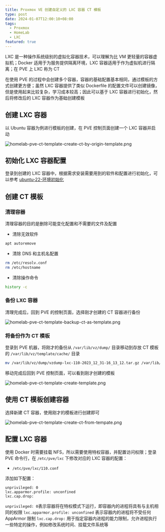 ```yaml
---
title: Proxmox VE 创建自定义的 LXC 容器 CT 模板
type: post
date: 2024-01-07T12:00:10+08:00
tags:
  - Proxmox
  - HomeLab
  - LXC
featured: true
---
```


LXC 是一种操作系统级别的虚拟化容器技术，可以理解为比 VM 更轻量的容器虚拟机；Docker 适用于为服务提供隔离环境，LXC 容器适用于作为虚拟机进行隔离；在 PVE 上 LXC 称为 CT

在使用 PVE 的过程中会创建多个容器，容器的基础配置基本相同，通过模板的方式创建更方便；虽然 LXC 容器提供了类似 Dockerfile 的配置文件可以创建镜像，但是使用起来比较复杂，学习成本较高；因此可以基于 LXC 容器进行初始化，然后将修改后的 LXC 容器作为基础创建模板

## 创建 LXC 容器

以 Ubuntu 容器为例进行模板的创建，在 PVE 控制页面创建一个 LXC 容器并启动

![homelab-pve-ct-template-create-ct-by-origin-template.png](https://img.hellowood.dev/picture/homelab-pve-ct-template-create-ct-by-origin-template.png)

## 初始化 LXC 容器配置

登录到创建的 LXC 容器中，根据需求安装需要用到的软件和配置进行初始化，可以参考 [ubuntu-22-环境初始化](https://blog.hellowood.dev/posts/ubuntu-22-环境初始化)

## 创建 CT 模板

### 清理容器

清理容器的目的是删除可能变化配置和不需要的文件及配置

- 清除无效软件

```bash
apt autoremove
```

- 清除 DNS 和主机名配置

```bash
rm /etc/resolv.conf
rm /etc/hostname
```

- 清除操作命令

```bash
history -c
```

### 备份 LXC 容器

清理完成后，回到 PVE 的控制页面，选择刚才创建的 CT 容器进行备份

![homelab-pve-ct-template-backup-ct-as-template.png](https://img.hellowood.dev/picture/homelab-pve-ct-template-backup-ct-as-template.png)

### 将备份作为 CT 模板

登录到 PVE 机器，将刚才的备份从 `/var/lib/vz/dump/` 目录移动到存放 CT 模板的 `/var/lib/vz/template/cache/` 目录

```bash
mv /var/lib/vz/dump/vzdump-lxc-110-2023_12_31-16_13_12.tar.gz /var/lib/vz/template/cache/homelab-ubuntu-22.04-standard.tar.gz
```

移动完成后回到 PVE 控制页面，可以看到刚才创建的模板

![homelab-pve-ct-template-create-template.png](https://img.hellowood.dev/picture/homelab-pve-ct-template-create-template.png)

## 使用 CT 模板创建容器

选择新建 CT 容器，使用刚才的模板进行创建即可

![homelab-pve-ct-template-create-ct-from-tempate.png](https://img.hellowood.dev/picture/homelab-pve-ct-template-create-ct-from-tempate.png)

## 配置 LXC 容器

使用 Docker 时需要挂载 NFS，所以需要使用特权容器，并配置访问权限；登录 PVE 命令行，在 `/etc/pve/lxc` 下修改对应的 LXC 容器的配置：

- `/etc/pve/lxc/110.conf`

添加如下配置：

```
unprivileged: 0
lxc.apparmor.profile: unconfined
lxc.cap.drop:
```

`unprivileged: 0`表示容器将在特权模式下运行，即容器内的进程将具有与主机相同的权限
`lxc.apparmor.profile: unconfined` 表示容器内的进程将不受任何 AppArmor 限制
`lxc.cap.drop:` 用于指定容器内进程的能力限制，允许进程执行一些特定的操作，例如修改系统时间、挂载文件系统等
